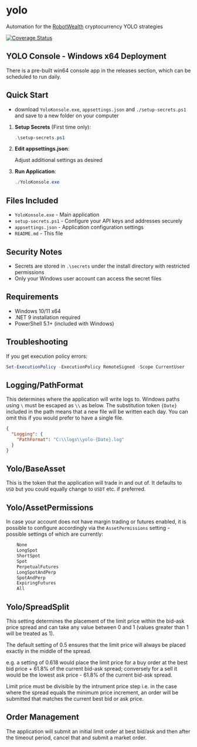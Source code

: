 # yolo

Automation for the [RobotWealth](https://robotwealth.com) cryptocurrency YOLO strategies

[![Coverage Status](https://coveralls.io/repos/github/moconnell/yolo/badge.svg?branch=master)](https://coveralls.io/github/moconnell/yolo?branch=master)

## YOLO Console - Windows x64 Deployment

There is a pre-built win64 console app in the releases section, which can be scheduled to run daily.

## Quick Start

- download `YoloKonsole.exe`, `appsettings.json` and `./setup-secrets.ps1` and save to a new folder on your computer

1. **Setup Secrets** (First time only):

   ```powershell
   .\setup-secrets.ps1
   ```

2. **Edit appsettings.json**:

   Adjust additional settings as desired

3. **Run Application**:

   ```powershell
   ./YoloKonsole.exe
   ```

## Files Included

- `YoloKonsole.exe` - Main application
- `setup-secrets.ps1` - Configure your API keys and addresses securely
- `appsettings.json` - Application configuration settings
- `README.md` - This file

## Security Notes

- Secrets are stored in `.\secrets` under the install directory with restricted permissions
- Only your Windows user account can access the secret files

## Requirements

- Windows 10/11 x64
- .NET 9 installation required
- PowerShell 5.1+ (included with Windows)

## Troubleshooting

If you get execution policy errors:

```powershell
Set-ExecutionPolicy -ExecutionPolicy RemoteSigned -Scope CurrentUser
```

## Logging/PathFormat

This determines where the application will write logs to. Windows paths using `\` must be escaped as `\\` as below. The substitution token `{Date}` included in the path means that a new file will be written each day. You can omit this if you would prefer to have a single file.

```json
{
  "Logging": {
    "PathFormat": "C:\\logs\\yolo-{Date}.log"
  }
}
```

## Yolo/BaseAsset

This is the token that the application will trade in and out of. It defaults to `USD` but you could equally change to `USDT` etc. if preferred.

## Yolo/AssetPermissions

In case your account does not have margin trading or futures enabled, it is possible to configure accordingly via the `AssetPermissions` setting - possible settings of which are currently:

```C#
    None
    LongSpot
    ShortSpot
    Spot
    PerpetualFutures
    LongSpotAndPerp
    SpotAndPerp
    ExpiringFutures
    All
```

## Yolo/SpreadSplit

This setting determines the placement of the limit price within the bid-ask price spread and can take any value between 0 and 1 (values greater than 1 will be treated as 1).

The default setting of 0.5 ensures that the limit price will always be placed exactly in the middle of the spread.

e.g. a setting of 0.618 would place the limit price for a buy order at the best bid price + 61.8% of the current bid-ask spread; conversely for a sell it would be the lowest ask price - 61.8% of the current bid-ask spread.

Limit price must be divisible by the intrument price step i.e. in the case where the spread equals the minimum price increment, an order will be submitted that matches the current best bid or ask price.

## Order Management

The application will submit an initial limit order at best bid/ask and then after the timeout period, cancel that and submit a market order.
